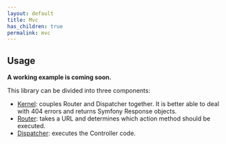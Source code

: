 ```yaml
---
layout: default
title: Mvc
has_children: true
permalink: mvc
---
```




## Usage

**A working example is coming soon.**

This library can be divided into three components:
* [Kernel](https://github.com/SidRoberts/centum/blob/development/src/Mvc/Kernel.php):
  couples Router and Dispatcher together.
  It is better able to deal with 404 errors and returns Symfony Response objects.
* [Router](https://github.com/SidRoberts/centum/blob/development/src/Mvc/Router.php):
  takes a URL and determines which action method should be executed.
* [Dispatcher](https://github.com/SidRoberts/centum/blob/development/src/Mvc/Dispatcher.php):
  executes the Controller code.
